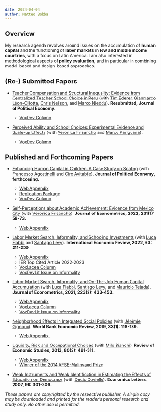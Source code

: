 ```yaml
---
date: 2024-04-04
author: Matteo Bobba
---
```


## Overview
My research agenda revolves around issues on the accumulation of **human capital** and the functioning of **labor markets** in **low and middle income countries**, with a focus on Latin America. I am also interested in methodological aspects of **policy evaluation**, and in particular in combining model-based and design-based approaches. 


## (Re-) Submitted Papers

- [Teacher Compensation and Structural Inequality: Evidence from Centralized Teacher School Choice in Peru](/BELNN_March2024.pdf) (with [Tim Ederer](https://sites.google.com/view/tim-ederer), [Gianmarco Léon-Ciliotta](https://sites.google.com/site/gianmarcoleon/), [Chris Neilson](https://christopherneilson.github.io/), and [Marco Nieddu](https://www.marconieddu.net/)).
**Resubmitted, Journal of Political Economy.** 
    - [VoxDev Column](https://voxdev.org/topic/education/how-teacher-wage-policies-help-reduce-urban-rural-achievement-gaps-evidence-peru)

- [Perceived Ability and School Choices: Experimental Evidence and Scale-up Effects](/BFP_July2024.pdf) (with [Veronica Frisancho](https://veronicafrisancho.net/) and [Marco Pariguana](https://www.marcopariguana.com/)). 
    - [VoxDev Column](https://voxdev.org/topic/education/scaling-information-interventions-education)


## Published and Forthcoming Papers

- [Enhancing Human Capital in Children. A Case Study on Scaling](/AAB_jpe2024.pdf) (with [Francesco Agostinelli](https://www.francesco-agostinelli.com/) and [Ciro Avitabile](https://sites.google.com/site/avitabileciro)).
**Journal of Political Economy, forthcoming.** 
    - [Web Appendix](/AAB_appendix.pdf)
    - [Replication Package](https://dataverse.harvard.edu/dataset.xhtml?persistentId=doi:10.7910/DVN/TOTKSS)
    - [VoxDev Column](https://voxdev.org/topic/education/how-scale-child-development-programmes)

- [Self-Perceptions about Academic Achievement: Evidence from Mexico City](/BF_joe2022.pdf) (with [Veronica Frisancho](https://veronicafrisancho.net/)). 
**Journal of Econometrics, 2022, 231(1): 58-73.** 
    - [Web Appendix](/BF_appendix.pdf)

- [Labor Market Search, Informality, and Schooling Investments](/BFL_ier2022.pdf) (with [Luca Flabbi](https://sites.google.com/site/lucaflabbi/) and [Santiago Levy](https://www.brookings.edu/people/santiago-levy/)).
**International Economic Review, 2022, 63: 211-259.** 
    - [Web Appendix](/BFL_appendix.pdf)
    - [IER Top Cited Article 2022-2023](/Top_Cited_Article.pdf)
    - [VoxLacea Column](https://vox.lacea.org/?q=blog/reforming_labor_markets)
    - [VoxDevLit Issue on Informality](https://voxdev.org/voxdevlit/informality)

- [Labor Market Search, Informality, and On-The-Job Human Capital Accumulation](/BFLT_joe2021.pdf) (with [Luca Flabbi](https://sites.google.com/site/lucaflabbi/), [Santiago Levy](https://www.brookings.edu/people/santiago-levy/), and [Mauricio Tejada](https://mauriciotejada.com/)).
**Journal of Econometrics, 2021, 223(2): 433-453.** 
    - [Web Appendix](/BFLT_appendix.pdf)
    - [VoxLacea Column](https://vox.lacea.org/?q=blog/reforming_labor_markets)
    - [VoxDevLit Issue on Informality](https://voxdev.org/voxdevlit/informality)

- [Neighborhood Effects in Integrated Social Policies](/BG_wber2019.pdf) (with [Jérémie Gignoux](https://www.parisschoolofeconomics.eu/en/gignoux-jeremie/)). **World Bank Economic Review, 2019, 33(1): 116-139.** 
    - [Web Appendix](/BG_appendix.pdf).

- [Liquidity, Risk and Occupational Choices](/BB_res2013.pdf) (with [Milo Bianchi](https://sites.google.com/site/bianchimilo/)). **Review of Economic Studies, 2013, 80(2): 491-511.** 
    - [Web Appendix](/BB_appendix.pdf)
    - [Winner of the 2014 AFSE-Malinvaud Prize](https://www.afse.fr/en/prix/le-prix-edmond-malinvaud-500012)

- [Weak Instruments and Weak Identification in Estimating the Effects of Education on Democracy](/BC_el2007.pdf) (with [Decio Coviello](https://www.hec.ca/en/profs/decio.coviello.html)).
**Economics Letters, 2007, 96: 301-306.**

*These papers are copyrighted by the respective publisher. A single copy may be downloaded and printed for the reader’s personal research and study only. No other use is permitted.*

